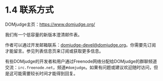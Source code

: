 # 1.4 联系方式

DOMjudge主页：https://www.domjudge.org/

我们有一个低容量的新版本澄清邮件表。

作者可以通过开发邮箱联系：domjudge-devel@domjudge.org。你需要先订阅才能留言。参见列表信息页来订阅或获取更多信息。

有些DOMjudge的开发者和用户通过Freenode网络分配给DOMjudge的群聊频道交流：`irc.freenode.net`，频道`#domjudge`。如果有问题或建议欢迎随时访问，但是这可能需要较长时间才能得到回复。
